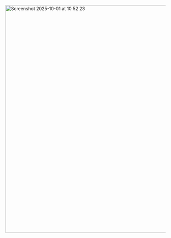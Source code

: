 <img width="717" height="716" alt="Screenshot 2025-10-01 at 10 52 23" src="https://github.com/user-attachments/assets/4109a8d3-8a60-461e-bed0-bcde876c92b4" />
